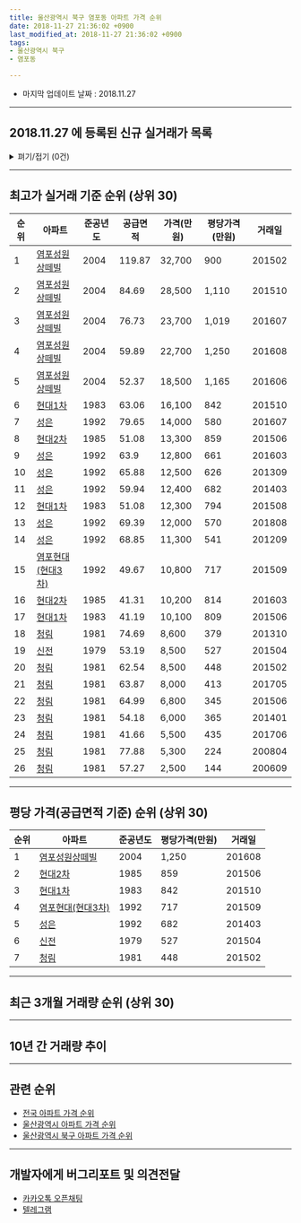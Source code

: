 ```yaml
---
title: 울산광역시 북구 염포동 아파트 가격 순위
date: 2018-11-27 21:36:02 +0900
last_modified_at: 2018-11-27 21:36:02 +0900
tags:
- 울산광역시 북구
- 염포동

---
```


* 마지막 업데이트 날짜 : 2018.11.27

---

## 2018.11.27 에 등록된 신규 실거래가 목록

<details>
<summary>펴기/접기 (0건)</summary>
<div markdown="1">

|아파트|준공년도|공급면적|가격(만원)|평당가격(만원)|거래일|
|---|---|---|---|---|---|
|없음||||||


</div>
</details>

---

## 최고가 실거래 기준 순위 (상위 30)


|순위|아파트|준공년도|공급면적|가격(만원)|평당가격(만원)|거래일|
|---|---|---|---|---|---|---|
|1|[염포성원상떼빌](https://search.naver.com/search.naver?query=%EC%9A%B8%EC%82%B0%EA%B4%91%EC%97%AD%EC%8B%9C+%EB%B6%81%EA%B5%AC+%EC%97%BC%ED%8F%AC%EB%8F%99+%EC%97%BC%ED%8F%AC%EC%84%B1%EC%9B%90%EC%83%81%EB%96%BC%EB%B9%8C)|2004|119.87|32,700|900|201502|
|2|[염포성원상떼빌](https://search.naver.com/search.naver?query=%EC%9A%B8%EC%82%B0%EA%B4%91%EC%97%AD%EC%8B%9C+%EB%B6%81%EA%B5%AC+%EC%97%BC%ED%8F%AC%EB%8F%99+%EC%97%BC%ED%8F%AC%EC%84%B1%EC%9B%90%EC%83%81%EB%96%BC%EB%B9%8C)|2004|84.69|28,500|1,110|201510|
|3|[염포성원상떼빌](https://search.naver.com/search.naver?query=%EC%9A%B8%EC%82%B0%EA%B4%91%EC%97%AD%EC%8B%9C+%EB%B6%81%EA%B5%AC+%EC%97%BC%ED%8F%AC%EB%8F%99+%EC%97%BC%ED%8F%AC%EC%84%B1%EC%9B%90%EC%83%81%EB%96%BC%EB%B9%8C)|2004|76.73|23,700|1,019|201607|
|4|[염포성원상떼빌](https://search.naver.com/search.naver?query=%EC%9A%B8%EC%82%B0%EA%B4%91%EC%97%AD%EC%8B%9C+%EB%B6%81%EA%B5%AC+%EC%97%BC%ED%8F%AC%EB%8F%99+%EC%97%BC%ED%8F%AC%EC%84%B1%EC%9B%90%EC%83%81%EB%96%BC%EB%B9%8C)|2004|59.89|22,700|1,250|201608|
|5|[염포성원상떼빌](https://search.naver.com/search.naver?query=%EC%9A%B8%EC%82%B0%EA%B4%91%EC%97%AD%EC%8B%9C+%EB%B6%81%EA%B5%AC+%EC%97%BC%ED%8F%AC%EB%8F%99+%EC%97%BC%ED%8F%AC%EC%84%B1%EC%9B%90%EC%83%81%EB%96%BC%EB%B9%8C)|2004|52.37|18,500|1,165|201606|
|6|[현대1차](https://search.naver.com/search.naver?query=%EC%9A%B8%EC%82%B0%EA%B4%91%EC%97%AD%EC%8B%9C+%EB%B6%81%EA%B5%AC+%EC%97%BC%ED%8F%AC%EB%8F%99+%ED%98%84%EB%8C%801%EC%B0%A8)|1983|63.06|16,100|842|201510|
|7|[성은](https://search.naver.com/search.naver?query=%EC%9A%B8%EC%82%B0%EA%B4%91%EC%97%AD%EC%8B%9C+%EB%B6%81%EA%B5%AC+%EC%97%BC%ED%8F%AC%EB%8F%99+%EC%84%B1%EC%9D%80)|1992|79.65|14,000|580|201607|
|8|[현대2차](https://search.naver.com/search.naver?query=%EC%9A%B8%EC%82%B0%EA%B4%91%EC%97%AD%EC%8B%9C+%EB%B6%81%EA%B5%AC+%EC%97%BC%ED%8F%AC%EB%8F%99+%ED%98%84%EB%8C%802%EC%B0%A8)|1985|51.08|13,300|859|201506|
|9|[성은](https://search.naver.com/search.naver?query=%EC%9A%B8%EC%82%B0%EA%B4%91%EC%97%AD%EC%8B%9C+%EB%B6%81%EA%B5%AC+%EC%97%BC%ED%8F%AC%EB%8F%99+%EC%84%B1%EC%9D%80)|1992|63.9|12,800|661|201603|
|10|[성은](https://search.naver.com/search.naver?query=%EC%9A%B8%EC%82%B0%EA%B4%91%EC%97%AD%EC%8B%9C+%EB%B6%81%EA%B5%AC+%EC%97%BC%ED%8F%AC%EB%8F%99+%EC%84%B1%EC%9D%80)|1992|65.88|12,500|626|201309|
|11|[성은](https://search.naver.com/search.naver?query=%EC%9A%B8%EC%82%B0%EA%B4%91%EC%97%AD%EC%8B%9C+%EB%B6%81%EA%B5%AC+%EC%97%BC%ED%8F%AC%EB%8F%99+%EC%84%B1%EC%9D%80)|1992|59.94|12,400|682|201403|
|12|[현대1차](https://search.naver.com/search.naver?query=%EC%9A%B8%EC%82%B0%EA%B4%91%EC%97%AD%EC%8B%9C+%EB%B6%81%EA%B5%AC+%EC%97%BC%ED%8F%AC%EB%8F%99+%ED%98%84%EB%8C%801%EC%B0%A8)|1983|51.08|12,300|794|201508|
|13|[성은](https://search.naver.com/search.naver?query=%EC%9A%B8%EC%82%B0%EA%B4%91%EC%97%AD%EC%8B%9C+%EB%B6%81%EA%B5%AC+%EC%97%BC%ED%8F%AC%EB%8F%99+%EC%84%B1%EC%9D%80)|1992|69.39|12,000|570|201808|
|14|[성은](https://search.naver.com/search.naver?query=%EC%9A%B8%EC%82%B0%EA%B4%91%EC%97%AD%EC%8B%9C+%EB%B6%81%EA%B5%AC+%EC%97%BC%ED%8F%AC%EB%8F%99+%EC%84%B1%EC%9D%80)|1992|68.85|11,300|541|201209|
|15|[염포현대(현대3차)](https://search.naver.com/search.naver?query=%EC%9A%B8%EC%82%B0%EA%B4%91%EC%97%AD%EC%8B%9C+%EB%B6%81%EA%B5%AC+%EC%97%BC%ED%8F%AC%EB%8F%99+%EC%97%BC%ED%8F%AC%ED%98%84%EB%8C%80%28%ED%98%84%EB%8C%803%EC%B0%A8%29)|1992|49.67|10,800|717|201509|
|16|[현대2차](https://search.naver.com/search.naver?query=%EC%9A%B8%EC%82%B0%EA%B4%91%EC%97%AD%EC%8B%9C+%EB%B6%81%EA%B5%AC+%EC%97%BC%ED%8F%AC%EB%8F%99+%ED%98%84%EB%8C%802%EC%B0%A8)|1985|41.31|10,200|814|201603|
|17|[현대1차](https://search.naver.com/search.naver?query=%EC%9A%B8%EC%82%B0%EA%B4%91%EC%97%AD%EC%8B%9C+%EB%B6%81%EA%B5%AC+%EC%97%BC%ED%8F%AC%EB%8F%99+%ED%98%84%EB%8C%801%EC%B0%A8)|1983|41.19|10,100|809|201506|
|18|[청림](https://search.naver.com/search.naver?query=%EC%9A%B8%EC%82%B0%EA%B4%91%EC%97%AD%EC%8B%9C+%EB%B6%81%EA%B5%AC+%EC%97%BC%ED%8F%AC%EB%8F%99+%EC%B2%AD%EB%A6%BC)|1981|74.69|8,600|379|201310|
|19|[신전](https://search.naver.com/search.naver?query=%EC%9A%B8%EC%82%B0%EA%B4%91%EC%97%AD%EC%8B%9C+%EB%B6%81%EA%B5%AC+%EC%97%BC%ED%8F%AC%EB%8F%99+%EC%8B%A0%EC%A0%84)|1979|53.19|8,500|527|201504|
|20|[청림](https://search.naver.com/search.naver?query=%EC%9A%B8%EC%82%B0%EA%B4%91%EC%97%AD%EC%8B%9C+%EB%B6%81%EA%B5%AC+%EC%97%BC%ED%8F%AC%EB%8F%99+%EC%B2%AD%EB%A6%BC)|1981|62.54|8,500|448|201502|
|21|[청림](https://search.naver.com/search.naver?query=%EC%9A%B8%EC%82%B0%EA%B4%91%EC%97%AD%EC%8B%9C+%EB%B6%81%EA%B5%AC+%EC%97%BC%ED%8F%AC%EB%8F%99+%EC%B2%AD%EB%A6%BC)|1981|63.87|8,000|413|201705|
|22|[청림](https://search.naver.com/search.naver?query=%EC%9A%B8%EC%82%B0%EA%B4%91%EC%97%AD%EC%8B%9C+%EB%B6%81%EA%B5%AC+%EC%97%BC%ED%8F%AC%EB%8F%99+%EC%B2%AD%EB%A6%BC)|1981|64.99|6,800|345|201506|
|23|[청림](https://search.naver.com/search.naver?query=%EC%9A%B8%EC%82%B0%EA%B4%91%EC%97%AD%EC%8B%9C+%EB%B6%81%EA%B5%AC+%EC%97%BC%ED%8F%AC%EB%8F%99+%EC%B2%AD%EB%A6%BC)|1981|54.18|6,000|365|201401|
|24|[청림](https://search.naver.com/search.naver?query=%EC%9A%B8%EC%82%B0%EA%B4%91%EC%97%AD%EC%8B%9C+%EB%B6%81%EA%B5%AC+%EC%97%BC%ED%8F%AC%EB%8F%99+%EC%B2%AD%EB%A6%BC)|1981|41.66|5,500|435|201706|
|25|[청림](https://search.naver.com/search.naver?query=%EC%9A%B8%EC%82%B0%EA%B4%91%EC%97%AD%EC%8B%9C+%EB%B6%81%EA%B5%AC+%EC%97%BC%ED%8F%AC%EB%8F%99+%EC%B2%AD%EB%A6%BC)|1981|77.88|5,300|224|200804|
|26|[청림](https://search.naver.com/search.naver?query=%EC%9A%B8%EC%82%B0%EA%B4%91%EC%97%AD%EC%8B%9C+%EB%B6%81%EA%B5%AC+%EC%97%BC%ED%8F%AC%EB%8F%99+%EC%B2%AD%EB%A6%BC)|1981|57.27|2,500|144|200609|


---

## 평당 가격(공급면적 기준) 순위 (상위 30)


|순위|아파트|준공년도|평당가격(만원)|거래일|
|---|---|---|---|---|
|1|[염포성원상떼빌](https://search.naver.com/search.naver?query=%EC%9A%B8%EC%82%B0%EA%B4%91%EC%97%AD%EC%8B%9C+%EB%B6%81%EA%B5%AC+%EC%97%BC%ED%8F%AC%EB%8F%99+%EC%97%BC%ED%8F%AC%EC%84%B1%EC%9B%90%EC%83%81%EB%96%BC%EB%B9%8C)|2004|1,250|201608|
|2|[현대2차](https://search.naver.com/search.naver?query=%EC%9A%B8%EC%82%B0%EA%B4%91%EC%97%AD%EC%8B%9C+%EB%B6%81%EA%B5%AC+%EC%97%BC%ED%8F%AC%EB%8F%99+%ED%98%84%EB%8C%802%EC%B0%A8)|1985|859|201506|
|3|[현대1차](https://search.naver.com/search.naver?query=%EC%9A%B8%EC%82%B0%EA%B4%91%EC%97%AD%EC%8B%9C+%EB%B6%81%EA%B5%AC+%EC%97%BC%ED%8F%AC%EB%8F%99+%ED%98%84%EB%8C%801%EC%B0%A8)|1983|842|201510|
|4|[염포현대(현대3차)](https://search.naver.com/search.naver?query=%EC%9A%B8%EC%82%B0%EA%B4%91%EC%97%AD%EC%8B%9C+%EB%B6%81%EA%B5%AC+%EC%97%BC%ED%8F%AC%EB%8F%99+%EC%97%BC%ED%8F%AC%ED%98%84%EB%8C%80%28%ED%98%84%EB%8C%803%EC%B0%A8%29)|1992|717|201509|
|5|[성은](https://search.naver.com/search.naver?query=%EC%9A%B8%EC%82%B0%EA%B4%91%EC%97%AD%EC%8B%9C+%EB%B6%81%EA%B5%AC+%EC%97%BC%ED%8F%AC%EB%8F%99+%EC%84%B1%EC%9D%80)|1992|682|201403|
|6|[신전](https://search.naver.com/search.naver?query=%EC%9A%B8%EC%82%B0%EA%B4%91%EC%97%AD%EC%8B%9C+%EB%B6%81%EA%B5%AC+%EC%97%BC%ED%8F%AC%EB%8F%99+%EC%8B%A0%EC%A0%84)|1979|527|201504|
|7|[청림](https://search.naver.com/search.naver?query=%EC%9A%B8%EC%82%B0%EA%B4%91%EC%97%AD%EC%8B%9C+%EB%B6%81%EA%B5%AC+%EC%97%BC%ED%8F%AC%EB%8F%99+%EC%B2%AD%EB%A6%BC)|1981|448|201502|


---

## 최근 3개월 거래량 순위 (상위 30)


<div style="width:100%;">
    <canvas id="deal_count_ranking" height="39"></canvas>
</div>


<script>
new Chart(document.getElementById("deal_count_ranking"), {
    type: 'horizontalBar',
    data: {
        labels: ['염포성원상떼빌', '현대1차', '신전'],
        datasets: [{
            label: '실거래 수',
            data: [10, 1, 1],
            borderColor: "rgba(255, 0, 128, 1)",
            backgroundColor: "rgba(255, 0, 128, 0.5)",
            fill: false,
        }]
    },
    options: {
        responsive: true,
        title: {
            display: true,
            text: '최근 3개월 거래량 순위'
        },
        tooltips: {
            mode: 'index',
            intersect: false,
            callbacks: {
                title: function(tooltipItems, data) {
                    return "실거래 수:";
                },
                label: function(tooltipItem, data) {
                    return data.labels[tooltipItem.index] + ": " + tooltipItem.xLabel;
                }
            }
        },
        hover: {
            mode: 'nearest',
            intersect: true
        },
        scales: {
            xAxes: [{
                display: true,
                scaleLabel: {
                    display: true,
                    labelString: '실거래 수'
                },
                ticks: {
                    suggestedMin: 0,
                }
            }],
            yAxes: [{
                display: true,
                ticks: {
                    autoSkip: false,
                    callback: function(value, index, values) {
                        if (value.length > 10)
                            return value.substr(0, 8) + "...";
                        else
                            return value;
                    }
                },
                scaleLabel: {
                    display: false,
                }
            }]
        }
    }
});

</script>


---

## 10년 간 거래량 추이


<div style="width:100%;">
    <canvas id="deal_progress" height="300"></canvas>
</div>

<script>
new Chart(document.getElementById("deal_progress"), {
    type: 'line',
    data: {
        labels: ['200811','200812','200901','200902','200903','200904','200905','200906','200907','200908','200909','200910','200911','200912','201001','201002','201003','201004','201005','201006','201007','201008','201009','201010','201011','201012','201101','201102','201103','201104','201105','201106','201107','201108','201109','201110','201111','201112','201201','201202','201203','201204','201205','201206','201207','201208','201209','201210','201211','201212','201301','201302','201303','201304','201305','201306','201307','201308','201309','201310','201311','201312','201401','201402','201403','201404','201405','201406','201407','201408','201409','201410','201411','201412','201501','201502','201503','201504','201505','201506','201507','201508','201509','201510','201511','201512','201601','201602','201603','201604','201605','201606','201607','201608','201609','201610','201611','201612','201701','201702','201703','201704','201705','201706','201707','201708','201709','201710','201711','201712','201801','201802','201803','201804','201805','201806','201807','201808','201809','201810','201811'],
        datasets: [{
            label: '실거래 수',
            pointRadius: 1,
            data: [5, 4, 4, 15, 10, 14, 5, 10, 13, 20, 25, 15, 21, 23, 18, 15, 23, 12, 7, 7, 9, 10, 16, 16, 26, 25, 28, 29, 24, 32, 21, 20, 17, 19, 16, 15, 19, 10, 9, 16, 16, 11, 13, 20, 15, 3, 9, 12, 10, 7, 11, 11, 13, 11, 12, 14, 8, 6, 14, 18, 17, 12, 14, 13, 26, 30, 26, 19, 14, 16, 21, 19, 15, 11, 17, 9, 13, 26, 18, 25, 13, 15, 17, 17, 17, 6, 15, 7, 12, 11, 8, 10, 10, 9, 4, 11, 6, 4, 8, 7, 16, 10, 10, 11, 12, 6, 5, 4, 10, 10, 2, 12, 18, 7, 11, 2, 2, 2, 2, 8, 2],
            borderColor: "rgba(255, 201, 14, 1)",
            backgroundColor: "rgba(255, 201, 14, 0.5)",
            fill: true,
        }]
    },
    options: {
        responsive: true,
        title: {
            display: true,
            text: '10년간 거래량 추이'
        },
        tooltips: {
            mode: 'index',
            intersect: false,
        },
        hover: {
            mode: 'nearest',
            intersect: true
        },
        scales: {
            xAxes: [{
                display: true,
                scaleLabel: {
                    display: true,
                    labelString: '년/월'
                }
            }],
            yAxes: [{
                display: true,
                ticks: {
                    suggestedMin: 0,
                },
                scaleLabel: {
                    display: true,
                    labelString: '실거래 수'
                }
            }]
        }
    }
});

</script>


---

## 관련 순위

- [전국 아파트 가격 순위](https://inasie.github.io/apt-ranking/전국)
- [울산광역시 아파트 가격 순위](https://inasie.github.io/apt-ranking/울산광역시)
- [울산광역시 북구 아파트 가격 순위](https://inasie.github.io/apt-ranking/울산광역시-북구)


---

## 개발자에게 버그리포트 및 의견전달

- [카카오톡 오픈채팅](https://open.kakao.com/o/gLJUAP4)
- [텔레그램](https://t.me/inasie)

